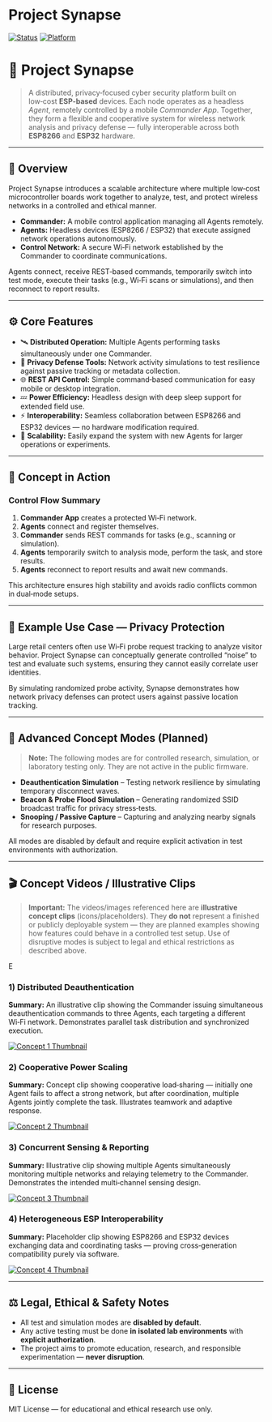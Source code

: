 # Project Synapse

[![Status](https://img.shields.io/badge/status-active-brightgreen.svg)](#)
[![Platform](https://img.shields.io/badge/platform-ESP32%20%7C%20ESP8266%20%7C%20Android%20%7C%20iOS-lightgrey.svg)](#)

# 🧠 Project Synapse

> A distributed, privacy‑focused cyber security platform built on low‑cost **ESP‑based** devices. Each node operates as a headless *Agent*, remotely controlled by a mobile *Commander App*. Together, they form a flexible and cooperative system for wireless network analysis and privacy defense — fully interoperable across both **ESP8266** and **ESP32** hardware.

---

## 🚀 Overview

Project Synapse introduces a scalable architecture where multiple low‑cost microcontroller boards work together to analyze, test, and protect wireless networks in a controlled and ethical manner.

* **Commander:** A mobile control application managing all Agents remotely.
* **Agents:** Headless devices (ESP8266 / ESP32) that execute assigned network operations autonomously.
* **Control Network:** A secure Wi‑Fi network established by the Commander to coordinate communications.

Agents connect, receive REST‑based commands, temporarily switch into test mode, execute their tasks (e.g., Wi‑Fi scans or simulations), and then reconnect to report results.

---

## ⚙️ Core Features

* 🛰️ **Distributed Operation:** Multiple Agents performing tasks simultaneously under one Commander.
* 🔐 **Privacy Defense Tools:** Network activity simulations to test resilience against passive tracking or metadata collection.
* 🌐 **REST API Control:** Simple command‑based communication for easy mobile or desktop integration.
* 💤 **Power Efficiency:** Headless design with deep sleep support for extended field use.
* ⚡ **Interoperability:** Seamless collaboration between ESP8266 and ESP32 devices — no hardware modification required.
* 🧩 **Scalability:** Easily expand the system with new Agents for larger operations or experiments.

---

## 🧭 Concept in Action

### Control Flow Summary

1. **Commander App** creates a protected Wi‑Fi network.
2. **Agents** connect and register themselves.
3. **Commander** sends REST commands for tasks (e.g., scanning or simulation).
4. **Agents** temporarily switch to analysis mode, perform the task, and store results.
5. **Agents** reconnect to report results and await new commands.

This architecture ensures high stability and avoids radio conflicts common in dual‑mode setups.

---

## 🔐 Example Use Case — Privacy Protection

Large retail centers often use Wi‑Fi probe request tracking to analyze visitor behavior. Project Synapse can conceptually generate controlled “noise” to test and evaluate such systems, ensuring they cannot easily correlate user identities.

By simulating randomized probe activity, Synapse demonstrates how network privacy defenses can protect users against passive location tracking.

---

## 🧩 Advanced Concept Modes (Planned)

> **Note:** The following modes are for controlled research, simulation, or laboratory testing only. They are not active in the public firmware.

* **Deauthentication Simulation** – Testing network resilience by simulating temporary disconnect waves.
* **Beacon & Probe Flood Simulation** – Generating randomized SSID broadcast traffic for privacy stress‑tests.
* **Snooping / Passive Capture** – Capturing and analyzing nearby signals for research purposes.

All modes are disabled by default and require explicit activation in test environments with authorization.

---

## 🎬 Concept Videos / Illustrative Clips

> **Important:** The videos/images referenced here are **illustrative concept clips** (icons/placeholders). They **do not** represent a finished or publicly deployable system — they are planned examples showing how features could behave in a controlled test setup. Use of disruptive modes is subject to legal and ethical restrictions as described above.

E
### 1) Distributed Deauthentication 

**Summary:** An illustrative clip showing the Commander issuing simultaneous deauthentication commands to three Agents, each targeting a different Wi‑Fi network. Demonstrates parallel task distribution and synchronized execution.

<!-- VIDEO/ICON 1 -->

[![Concept 1 Thumbnail](videos/concept1_thumbnail.png)](videos/concept1.mp4)

### 2) Cooperative Power Scaling 

**Summary:** Concept clip showing cooperative load‑sharing — initially one Agent fails to affect a strong network, but after coordination, multiple Agents jointly complete the task. Illustrates teamwork and adaptive response.

<!-- VIDEO/ICON 2 -->

[![Concept 2 Thumbnail](videos/concept2_thumbnail.png)](videos/concept2.mp4)

### 3) Concurrent Sensing & Reporting 

**Summary:** Illustrative clip showing multiple Agents simultaneously monitoring multiple networks and relaying telemetry to the Commander. Demonstrates the intended multi‑channel sensing design.

<!-- VIDEO/ICON 3 -->

[![Concept 3 Thumbnail](videos/concept3_thumbnail.png)](videos/concept3.mp4)

### 4) Heterogeneous ESP Interoperability 

**Summary:** Placeholder clip showing ESP8266 and ESP32 devices exchanging data and coordinating tasks — proving cross‑generation compatibility purely via software.

<!-- VIDEO/ICON 4 -->

[![Concept 4 Thumbnail](videos/concept4_thumbnail.png)](videos/concept4.mp4)

---

## ⚖️ Legal, Ethical & Safety Notes

* All test and simulation modes are **disabled by default**.
* Any active testing must be done **in isolated lab environments** with **explicit authorization**.
* The project aims to promote education, research, and responsible experimentation — **never disruption**.

---

## 📜 License

MIT License — for educational and ethical research use only.
